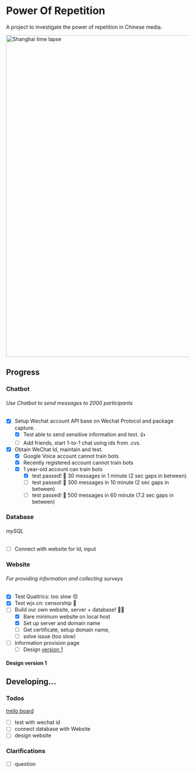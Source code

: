 #  Power Of Repetition
A project to investigate the power of repetition in Chinese media.

<img src="https://github.com/lizzij/PowerOfRepetition/raw/master/img/shanghai.gif" alt="Shanghai time lapse" width="880"/>

## Progress
### Chatbot
###### Use Chatbot to send messages to 2000 participants
- [X] Setup Wechat account API base on Wechat Protocol and package capture.
  - [X] Test able to send sensitive information and text. :thumbsup:
  - [ ] Add friends, start 1-to-1 chat using ids from .cvs.
- [X] Obtain WeChat Id, maintain and test.
  - [X] Google Voice account cannot train bots
  - [X] Recently registered account cannot train bots
  - [X] 1 year-old account can train bots
    - [X] test passed! :tada: 30 messages in 1 minute (2 sec gaps in between)
    - [ ] test passed! :tada: 300 messages in 10 minute (2 sec gaps in between)
    - [ ] test passed! :tada: 500 messages in 60 minute (7.2 sec gaps in between)

### Database
###### mySQL
- [ ] Connect with website for Id, input

### Website
###### For providing information and collecting surveys
- [X] Test Qualtrics: too slow :disappointed:
- [X] Test wjx.cn: censorship :see_no_evil:
- [ ] Build our own website, server + database! :woman_shrugging:
  - [X] Bare minimum website on local host
  - [X] Set up server and domain name
  - [ ] Get certificate, setup domain name,
  - [ ] solve issue (too slow)
- [ ] Information provision page
  - [ ] Design [version 1]()

#### Design version 1


## Developing...
### Todos
[trello board](https://trello.com/b/2kwmft8O/chinamedia)
- [ ] test with wechat id
- [ ] connect database with Website
- [ ] design website

### Clarifications
- [ ] question

